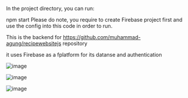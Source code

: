 In the project directory, you can run:

npm start
Please do note, you require to create Firebase project first and use the config into this code in order to run.

This is the backend for https://github.com/muhammad-agung/recipewebsitejs repository

it uses Firebase as a fplatform for its datanse and authentication

![image](https://github.com/muhammad-agung/recipedashboardjs/assets/64388091/c144a031-b3da-4bc4-9d9a-558f098c4a57)


![image](https://github.com/muhammad-agung/recipedashboardjs/assets/64388091/266f5f44-d703-4d68-b3aa-998bc99971bd)


![image](https://github.com/muhammad-agung/recipedashboardjs/assets/64388091/77f16389-ec82-4be2-bb43-f97349d36896)
